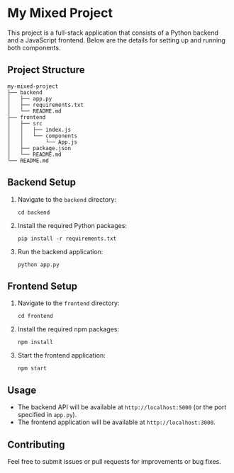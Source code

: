# My Mixed Project

This project is a full-stack application that consists of a Python backend and a JavaScript frontend. Below are the details for setting up and running both components.

## Project Structure

```
my-mixed-project
├── backend
│   ├── app.py
│   ├── requirements.txt
│   └── README.md
├── frontend
│   ├── src
│   │   ├── index.js
│   │   └── components
│   │       └── App.js
│   ├── package.json
│   └── README.md
└── README.md
```

## Backend Setup

1. Navigate to the `backend` directory:
   ```
   cd backend
   ```

2. Install the required Python packages:
   ```
   pip install -r requirements.txt
   ```

3. Run the backend application:
   ```
   python app.py
   ```

## Frontend Setup

1. Navigate to the `frontend` directory:
   ```
   cd frontend
   ```

2. Install the required npm packages:
   ```
   npm install
   ```

3. Start the frontend application:
   ```
   npm start
   ```

## Usage

- The backend API will be available at `http://localhost:5000` (or the port specified in `app.py`).
- The frontend application will be available at `http://localhost:3000`.

## Contributing

Feel free to submit issues or pull requests for improvements or bug fixes.